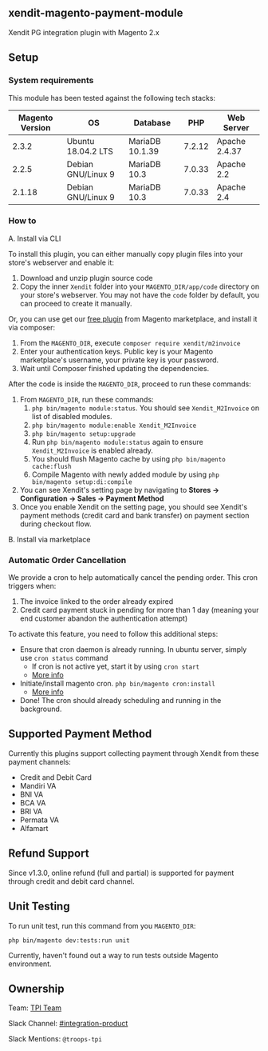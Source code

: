 ## xendit-magento-payment-module
Xendit PG integration plugin with Magento 2.x

## Setup
### System requirements
This module has been tested against the following tech stacks:

| Magento Version | OS | Database | PHP | Web Server |
| --- | --- | --- | --- | --- |
| 2.3.2 | Ubuntu 18.04.2 LTS | MariaDB 10.1.39 | 7.2.12 | Apache 2.4.37 |
| 2.2.5 | Debian GNU/Linux 9 | MariaDB 10.3 | 7.0.33 | Apache 2.2 |
| 2.1.18 | Debian GNU/Linux 9 | MariaDB 10.3 | 7.0.33 | Apache 2.4 |

### How to
A. Install via CLI

To install this plugin, you can either manually copy plugin files into your store's webserver and enable it:
1. Download and unzip plugin source code
2. Copy the inner `Xendit` folder into your `MAGENTO_DIR/app/code` directory on your store's webserver. You may not have the `code` folder by default, you can proceed to create it manually.

Or, you can use get our [free plugin](https://marketplace.magento.com/xendit-m2invoice.html) from Magento marketplace, and install it via composer:
1. From the `MAGENTO_DIR`, execute `composer require xendit/m2invoice`
2. Enter your authentication keys. Public key is your Magento marketplace's username, your private key is your password.
3. Wait until Composer finished updating the dependencies.

After the code is inside the `MAGENTO_DIR`, proceed to run these commands:
1. From `MAGENTO_DIR`, run these commands:
   1. `php bin/magento module:status`. You should see `Xendit_M2Invoice` on list of disabled modules.
   2. `php bin/magento module:enable Xendit_M2Invoice`
   3. `php bin/magento setup:upgrade`
   4. Run `php bin/magento module:status` again to ensure `Xendit_M2Invoice` is enabled already.
   5. You should flush Magento cache by using `php bin/magento cache:flush`
   6. Compile Magento with newly added module by using `php bin/magento setup:di:compile`
2. You can see Xendit's setting page by navigating to **Stores -> Configuration -> Sales -> Payment Method**
3. Once you enable Xendit on the setting page, you should see Xendit's payment methods (credit card and bank transfer) on payment section during checkout flow.

B. Install via marketplace

### Automatic Order Cancellation
We provide a cron to help automatically cancel the pending order. This cron triggers when:
1. The invoice linked to the order already expired
2. Credit card payment stuck in pending for more than 1 day (meaning your end customer abandon the authentication attempt)

To activate this feature, you need to follow this additional steps:
- Ensure that cron daemon is already running. In ubuntu server, simply use `cron status` command
  - If cron is not active yet, start it by using `cron start`
  - [More info](http://www.dba-oracle.com/t_linux_cron.htm)
- Initiate/install magento cron. `php bin/magento cron:install`
  - [More info](https://devdocs.magento.com/guides/v2.3/config-guide/cli/config-cli-subcommands-cron.html)
- Done! The cron should already scheduling and running in the background.

## Supported Payment Method
Currently this plugins support collecting payment through Xendit from these payment channels:
- Credit and Debit Card 
- Mandiri VA
- BNI VA
- BCA VA
- BRI VA
- Permata VA
- Alfamart

## Refund Support
Since v1.3.0, online refund (full and partial) is supported for payment through credit and debit card channel.

## Unit Testing
To run unit test, run this command from you `MAGENTO_DIR`:

`php bin/magento dev:tests:run unit`

Currently, haven't found out a way to run tests outside Magento environment.

## Ownership

Team: [TPI Team](https://www.draw.io/?state=%7B%22ids%22:%5B%221Vk1zqYgX2YqjJYieQ6qDPh0PhB2yAd0j%22%5D,%22action%22:%22open%22,%22userId%22:%22104938211257040552218%22%7D)

Slack Channel: [#integration-product](https://xendit.slack.com/messages/integration-product)

Slack Mentions: `@troops-tpi`
